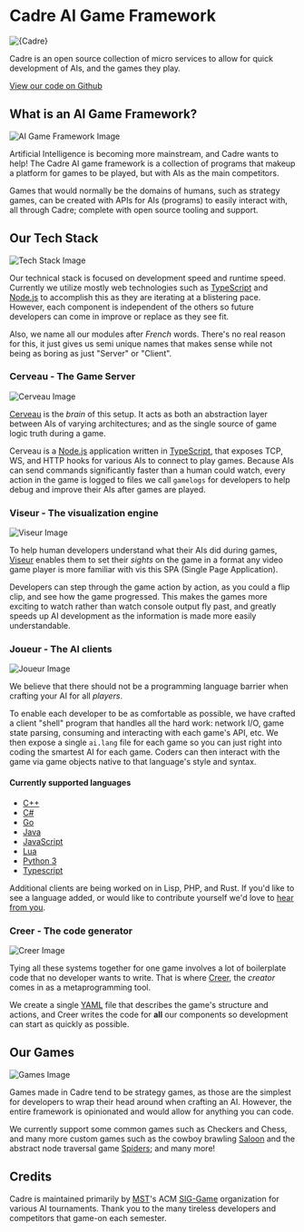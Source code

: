 # Cadre AI Game Framework

![{Cadre}](http://i.imgur.com/17wwI3f.png)

Cadre is an open source collection of micro services to allow for quick development of AIs, and the games they play.

[View our code on Github](http://github.com/siggame/Cadre)

## What is an AI Game Framework?

![AI Game Framework Image](assets/ai-game-framework.svg)

Artificial Intelligence is becoming more mainstream, and Cadre wants to help! The Cadre AI game framework is a
collection of programs that makeup a platform for games to be played, but with AIs as the main competitors.

Games that would normally be the domains of humans, such as strategy games, can be created with APIs for AIs (programs)
to easily interact with, all through Cadre; complete with open source tooling and support.

## Our Tech Stack

![Tech Stack Image](assets/tech-stack.svg)

Our technical stack is focused on development speed and runtime speed. Currently we utilize mostly web technologies
such as [TypeScript] and [Node.js] to accomplish this as they are iterating at a blistering pace. However, each
component is independent of the others so future developers can come in improve or replace as they see fit.

Also, we name all our modules after _French_ words. There's no real reason for this, it just gives us semi unique names
that makes sense while not being as boring as just "Server" or "Client".

### Cerveau - The Game Server

![Cerveau Image](assets/cerveau.svg)

[Cerveau] is the _brain_ of this setup. It acts as both an abstraction layer between AIs of varying architectures;
and as the single source of game logic truth during a game.

Cerveau is a [Node.js] application written in [TypeScript],
that exposes TCP, WS, and HTTP hooks for various AIs to connect to play games. Because AIs can send commands
significantly faster than a human could watch, every action in the game is logged to files we call `gamelogs` for
developers to help debug and improve their AIs after games are played.

### Viseur - The visualization engine

![Viseur Image](assets/viseur.svg)

To help human developers understand what their AIs did during games, [Viseur] enables them to set their _sights_ on
the game in a format any video game player is more familiar with vis this SPA (Single Page Application).

Developers can step through the game action by action, as you could a flip clip, and see how the game progressed.
This makes the games more exciting to watch rather than watch console output fly past, and greatly speeds up AI
development as the information is made more easily understandable.

### Joueur - The AI clients

![Joueur Image](assets/joueur.svg)

We believe that there should not be a programming language barrier when crafting your AI for all _players_.

To enable each developer to be as comfortable as possible, we have crafted a client "shell" program that handles all
the hard work: network I/O, game state parsing, consuming and interacting with each game's API, etc. We then expose a
single `ai.lang` file for each game so you can just right into coding the smartest AI for each game. Coders can then
interact with the game via game objects native to that language's style and syntax.

#### Currently supported languages

- [C++][Joueur.cpp]
- [C#][Joueur.cs]
- [Go][Joueur.go]
- [Java][Joueur.java]
- [JavaScript][Joueur.js]
- [Lua][Joueur.lua]
- [Python 3][Joueur.py]
- [Typescript][Joueur.ts]

Additional clients are being worked on in Lisp, PHP, and Rust. If you'd like to see a language added,
or would like to contribute yourself we'd love to [hear from you][issues].

### Creer - The code generator

![Creer Image](assets/creer.svg)

Tying all these systems together for one game involves a lot of boilerplate code that no developer wants to write.
That is where [Creer], the _creator_ comes in as a metaprogramming tool.

We create a single [YAML] file that describes
the game's structure and actions, and Creer writes the code for **all** our components so development can start as
quickly as possible.

## Our Games

![Games Image](assets/games.svg)

Games made in Cadre tend to be strategy games, as those are the simplest for developers to wrap their head around when
crafting an AI. However, the entire framework is opinionated and would allow for anything you can code.

We currently support some common games such as Checkers and Chess, and many more custom games such as the cowboy
brawling [Saloon] and the abstract node traversal game [Spiders]; and many more!

## Credits

Cadre is maintained primarily by [MST]'s ACM [SIG-Game] organization for various AI tournaments. Thank you to the many
tireless developers and competitors that game-on each semester.

[Cerveau]: https://github.com/siggame/Cerveau
[Creer]: https://github.com/siggame/Creer
[Joueur.cpp]: https://github.com/siggame/Joueur.cpp
[Joueur.cs]: https://github.com/siggame/Joueur.cs
[Joueur.go]: https://github.com/siggame/Joueur.go
[Joueur.java]: https://github.com/siggame/Joueur.java
[Joueur.js]: https://github.com/siggame/Joueur.js
[Joueur.lua]: https://github.com/siggame/Joueur.lua
[Joueur.py]: https://github.com/siggame/Joueur.py
[Joueur.ts]: https://github.com/siggame/Joueur.ts
[Viseur]: https://github.com/siggame/Viseur

[issues]: https://github.com/siggame/Creer/issues

[Saloon]: https://github.com/siggame/Cadre/tree/master/Games/Saloon
[Spiders]: https://github.com/siggame/Cadre/tree/master/Games/Spiders

[MST]: http://mst.edu/
[SIG-Game]: http://siggame.io/

[TypeScript]: https://www.typescriptlang.org/
[Node.js]: https://nodejs.org/
[YAML]: http://yaml.org/
